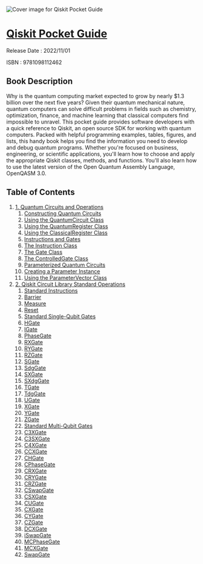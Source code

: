 ![Cover image for Qiskit Pocket Guide](https://imgdetail.ebookreading.net/cover/cover/202109/EB9781098112462.jpg)

[Qiskit Pocket Guide](https://ebookreading.net/view/book/Qiskit+Pocket+Guide-EB9781098112462_1.html "Qiskit Pocket Guide")
====================================================================================================================

Release Date : 2022/11/01

ISBN : 9781098112462

Book Description
-----------------

Why is the quantum computing market expected to grow by nearly $1.3 billion over the next five years?
Given their quantum mechanical nature, quantum computers can solve difficult problems in fields such as chemistry, optimization, finance, and machine learning that classical computers find impossible to unravel.
This pocket guide provides software developers with a quick reference to Qiskit, an open source SDK for working with quantum computers.
Packed with helpful programming examples, tables, figures, and lists, this handy book helps you find the information you need to develop and debug quantum programs. Whether you're focused on business, engineering, or scientific applications, you'll learn how to choose and apply the appropriate Qiskit classes, methods, and functions. You'll also learn how to use the latest version of the Open Quantum Assembly Language, OpenQASM 3.0.


Table of Contents
-----------------

1. [1. Quantum Circuits and Operations](https://ebookreading.net/view/book/Qiskit+Pocket+Guide-EB9781098112462_4.html)
    1. [Constructing Quantum Circuits](https://ebookreading.net/view/book/Qiskit+Pocket+Guide-EB9781098112462_4.html#idm45734798613496)
    1. [Using the QuantumCircuit Class](https://ebookreading.net/view/book/Qiskit+Pocket+Guide-EB9781098112462_4.html#idm45734799731112)
    1. [Using the QuantumRegister Class](https://ebookreading.net/view/book/Qiskit+Pocket+Guide-EB9781098112462_4.html#quantum_reqister)
    1. [Using the ClassicalRegister Class](https://ebookreading.net/view/book/Qiskit+Pocket+Guide-EB9781098112462_4.html#classical_reqister)
    1. [Instructions and Gates](https://ebookreading.net/view/book/Qiskit+Pocket+Guide-EB9781098112462_4.html#idm45734796886920)
    1. [The Instruction Class](https://ebookreading.net/view/book/Qiskit+Pocket+Guide-EB9781098112462_4.html#the_instruction_cla)
    1. [The Gate Class](https://ebookreading.net/view/book/Qiskit+Pocket+Guide-EB9781098112462_4.html#the_gate_class)
    1. [The ControlledGate Class](https://ebookreading.net/view/book/Qiskit+Pocket+Guide-EB9781098112462_4.html#the_controlled_gate)
    1. [Parameterized Quantum Circuits](https://ebookreading.net/view/book/Qiskit+Pocket+Guide-EB9781098112462_4.html#idm45734796673848)
    1. [Creating a Parameter Instance](https://ebookreading.net/view/book/Qiskit+Pocket+Guide-EB9781098112462_4.html#the_parameter_class)
    1. [Using the ParameterVector Class](https://ebookreading.net/view/book/Qiskit+Pocket+Guide-EB9781098112462_4.html#idm45734796485176)
1. [2. Qiskit Circuit Library Standard Operations](https://ebookreading.net/view/book/Qiskit+Pocket+Guide-EB9781098112462_5.html)
    1. [Standard Instructions](https://ebookreading.net/view/book/Qiskit+Pocket+Guide-EB9781098112462_5.html#idm45734796322520)
    1. [Barrier](https://ebookreading.net/view/book/Qiskit+Pocket+Guide-EB9781098112462_5.html#barrier_class)
    1. [Measure](https://ebookreading.net/view/book/Qiskit+Pocket+Guide-EB9781098112462_5.html#measure_class)
    1. [Reset](https://ebookreading.net/view/book/Qiskit+Pocket+Guide-EB9781098112462_5.html#reset_class)
    1. [Standard Single-Qubit Gates](https://ebookreading.net/view/book/Qiskit+Pocket+Guide-EB9781098112462_5.html#idm45734796293960)
    1. [HGate](https://ebookreading.net/view/book/Qiskit+Pocket+Guide-EB9781098112462_5.html#hgate_class)
    1. [IGate](https://ebookreading.net/view/book/Qiskit+Pocket+Guide-EB9781098112462_5.html#igate_class)
    1. [PhaseGate](https://ebookreading.net/view/book/Qiskit+Pocket+Guide-EB9781098112462_5.html#phasegate_class)
    1. [RXGate](https://ebookreading.net/view/book/Qiskit+Pocket+Guide-EB9781098112462_5.html#rxgate_class)
    1. [RYGate](https://ebookreading.net/view/book/Qiskit+Pocket+Guide-EB9781098112462_5.html#rygate_class)
    1. [RZGate](https://ebookreading.net/view/book/Qiskit+Pocket+Guide-EB9781098112462_5.html#rzgate_class)
    1. [SGate](https://ebookreading.net/view/book/Qiskit+Pocket+Guide-EB9781098112462_5.html#sgate_class)
    1. [SdgGate](https://ebookreading.net/view/book/Qiskit+Pocket+Guide-EB9781098112462_5.html#sdggate_class)
    1. [SXGate](https://ebookreading.net/view/book/Qiskit+Pocket+Guide-EB9781098112462_5.html#sxgate_class)
    1. [SXdgGate](https://ebookreading.net/view/book/Qiskit+Pocket+Guide-EB9781098112462_5.html#sxdggate_class)
    1. [TGate](https://ebookreading.net/view/book/Qiskit+Pocket+Guide-EB9781098112462_5.html#tgate_class)
    1. [TdgGate](https://ebookreading.net/view/book/Qiskit+Pocket+Guide-EB9781098112462_5.html#tdggate_class)
    1. [UGate](https://ebookreading.net/view/book/Qiskit+Pocket+Guide-EB9781098112462_5.html#ugate_class)
    1. [XGate](https://ebookreading.net/view/book/Qiskit+Pocket+Guide-EB9781098112462_5.html#xgate_class)
    1. [YGate](https://ebookreading.net/view/book/Qiskit+Pocket+Guide-EB9781098112462_5.html#ygate_class)
    1. [ZGate](https://ebookreading.net/view/book/Qiskit+Pocket+Guide-EB9781098112462_5.html#zgate_class)
    1. [Standard Multi-Qubit Gates](https://ebookreading.net/view/book/Qiskit+Pocket+Guide-EB9781098112462_5.html#idm45734796293464)
    1. [C3XGate](https://ebookreading.net/view/book/Qiskit+Pocket+Guide-EB9781098112462_5.html#c3xgate_class)
    1. [C3SXGate](https://ebookreading.net/view/book/Qiskit+Pocket+Guide-EB9781098112462_5.html#c3sxgate_class)
    1. [C4XGate](https://ebookreading.net/view/book/Qiskit+Pocket+Guide-EB9781098112462_5.html#c4xgate_class)
    1. [CCXGate](https://ebookreading.net/view/book/Qiskit+Pocket+Guide-EB9781098112462_5.html#ccxgate_class)
    1. [CHGate](https://ebookreading.net/view/book/Qiskit+Pocket+Guide-EB9781098112462_5.html#chgate_class)
    1. [CPhaseGate](https://ebookreading.net/view/book/Qiskit+Pocket+Guide-EB9781098112462_5.html#cphasegate_class)
    1. [CRXGate](https://ebookreading.net/view/book/Qiskit+Pocket+Guide-EB9781098112462_5.html#crxgate_class)
    1. [CRYGate](https://ebookreading.net/view/book/Qiskit+Pocket+Guide-EB9781098112462_5.html#crygate_class)
    1. [CRZGate](https://ebookreading.net/view/book/Qiskit+Pocket+Guide-EB9781098112462_5.html#crzgate_class)
    1. [CSwapGate](https://ebookreading.net/view/book/Qiskit+Pocket+Guide-EB9781098112462_5.html#cswapgate_class)
    1. [CSXGate](https://ebookreading.net/view/book/Qiskit+Pocket+Guide-EB9781098112462_5.html#csxgate_class)
    1. [CUGate](https://ebookreading.net/view/book/Qiskit+Pocket+Guide-EB9781098112462_5.html#cugate_class)
    1. [CXGate](https://ebookreading.net/view/book/Qiskit+Pocket+Guide-EB9781098112462_5.html#cxgate_class)
    1. [CYGate](https://ebookreading.net/view/book/Qiskit+Pocket+Guide-EB9781098112462_5.html#cygate_class)
    1. [CZGate](https://ebookreading.net/view/book/Qiskit+Pocket+Guide-EB9781098112462_5.html#czgate_class)
    1. [DCXGate](https://ebookreading.net/view/book/Qiskit+Pocket+Guide-EB9781098112462_5.html#dcxgate_class)
    1. [iSwapGate](https://ebookreading.net/view/book/Qiskit+Pocket+Guide-EB9781098112462_5.html#iswapgate_class)
    1. [MCPhaseGate](https://ebookreading.net/view/book/Qiskit+Pocket+Guide-EB9781098112462_5.html#mcphasegate_class)
    1. [MCXGate](https://ebookreading.net/view/book/Qiskit+Pocket+Guide-EB9781098112462_5.html#mcxgate_class)
    1. [SwapGate](https://ebookreading.net/view/book/Qiskit+Pocket+Guide-EB9781098112462_5.html#swapgate_class)
